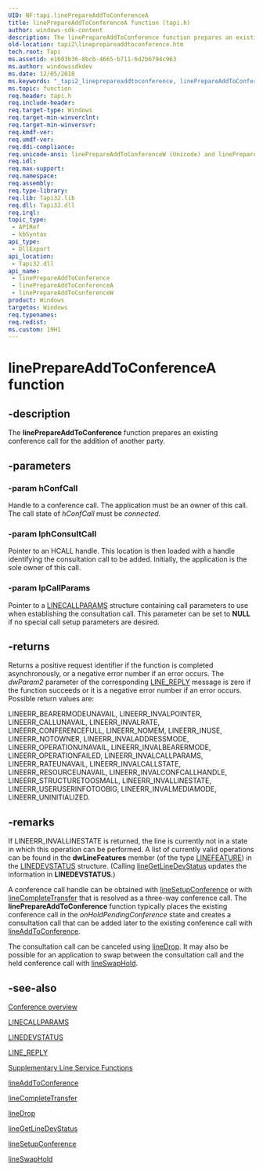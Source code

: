 ```yaml
---
UID: NF:tapi.linePrepareAddToConferenceA
title: linePrepareAddToConferenceA function (tapi.h)
author: windows-sdk-content
description: The linePrepareAddToConference function prepares an existing conference call for the addition of another party.
old-location: tapi2\lineprepareaddtoconference.htm
tech.root: Tapi
ms.assetid: e1603b36-8bcb-4665-b711-6d2b6794c963
ms.author: windowssdkdev
ms.date: 12/05/2018
ms.keywords: "_tapi2_lineprepareaddtoconference, linePrepareAddToConference, linePrepareAddToConference function [TAPI 2.2], linePrepareAddToConferenceA, linePrepareAddToConferenceW, tapi/linePrepareAddToConference, tapi/linePrepareAddToConferenceA, tapi/linePrepareAddToConferenceW, tapi2.lineprepareaddtoconference"
ms.topic: function
req.header: tapi.h
req.include-header: 
req.target-type: Windows
req.target-min-winverclnt: 
req.target-min-winversvr: 
req.kmdf-ver: 
req.umdf-ver: 
req.ddi-compliance: 
req.unicode-ansi: linePrepareAddToConferenceW (Unicode) and linePrepareAddToConferenceA (ANSI)
req.idl: 
req.max-support: 
req.namespace: 
req.assembly: 
req.type-library: 
req.lib: Tapi32.lib
req.dll: Tapi32.dll
req.irql: 
topic_type:
 - APIRef
 - kbSyntax
api_type:
 - DllExport
api_location:
 - Tapi32.dll
api_name:
 - linePrepareAddToConference
 - linePrepareAddToConferenceA
 - linePrepareAddToConferenceW
product: Windows
targetos: Windows
req.typenames: 
req.redist: 
ms.custom: 19H1
---
```


# linePrepareAddToConferenceA function


## -description


The 
<b>linePrepareAddToConference</b> function prepares an existing conference call for the addition of another party.


## -parameters




### -param hConfCall

Handle to a conference call. The application must be an owner of this call. The call state of <i>hConfCall</i> must be <i>connected</i>.


### -param lphConsultCall

Pointer to an HCALL handle. This location is then loaded with a handle identifying the consultation call to be added. Initially, the application is the sole owner of this call.


### -param lpCallParams

Pointer to a 
<a href="https://docs.microsoft.com/windows/desktop/api/tapi/ns-tapi-linecallparams_tag">LINECALLPARAMS</a> structure containing call parameters to use when establishing the consultation call. This parameter can be set to <b>NULL</b> if no special call setup parameters are desired.


## -returns



Returns a positive request identifier if the function is completed asynchronously, or a negative error number if an error occurs. The <i>dwParam2</i> parameter of the corresponding 
<a href="https://docs.microsoft.com/windows/desktop/Tapi/line-reply">LINE_REPLY</a> message is zero if the function succeeds or it is a negative error number if an error occurs. Possible return values are:

LINEERR_BEARERMODEUNAVAIL, LINEERR_INVALPOINTER, LINEERR_CALLUNAVAIL, LINEERR_INVALRATE, LINEERR_CONFERENCEFULL, LINEERR_NOMEM, LINEERR_INUSE, LINEERR_NOTOWNER, LINEERR_INVALADDRESSMODE, LINEERR_OPERATIONUNAVAIL, LINEERR_INVALBEARERMODE, LINEERR_OPERATIONFAILED, LINEERR_INVALCALLPARAMS, LINEERR_RATEUNAVAIL, LINEERR_INVALCALLSTATE, LINEERR_RESOURCEUNAVAIL, LINEERR_INVALCONFCALLHANDLE, LINEERR_STRUCTURETOOSMALL, LINEERR_INVALLINESTATE, LINEERR_USERUSERINFOTOOBIG, LINEERR_INVALMEDIAMODE, LINEERR_UNINITIALIZED.




## -remarks



If LINEERR_INVALLINESTATE is returned, the line is currently not in a state in which this operation can be performed. A list of currently valid operations can be found in the <b>dwLineFeatures</b> member (of the type 
<a href="https://docs.microsoft.com/windows/desktop/Tapi/linefeature--constants">LINEFEATURE</a>) in the 
<a href="https://docs.microsoft.com/windows/desktop/api/tapi/ns-tapi-linedevstatus_tag">LINEDEVSTATUS</a> structure. (Calling 
<a href="https://docs.microsoft.com/windows/desktop/api/tapi/nf-tapi-linegetlinedevstatus">lineGetLineDevStatus</a> updates the information in 
<b>LINEDEVSTATUS</b>.)

A conference call handle can be obtained with 
<a href="https://docs.microsoft.com/windows/desktop/api/tapi/nf-tapi-linesetupconference">lineSetupConference</a> or with 
<a href="https://docs.microsoft.com/windows/desktop/api/tapi/nf-tapi-linecompletetransfer">lineCompleteTransfer</a> that is resolved as a three-way conference call. The 
<b>linePrepareAddToConference</b> function typically places the existing conference call in the <i>onHoldPendingConference</i> state and creates a consultation call that can be added later to the existing conference call with 
<a href="https://docs.microsoft.com/windows/desktop/api/tapi/nf-tapi-lineaddtoconference">lineAddToConference</a>.

The consultation call can be canceled using 
<a href="https://docs.microsoft.com/windows/desktop/api/tapi/nf-tapi-linedrop">lineDrop</a>. It may also be possible for an application to swap between the consultation call and the held conference call with 
<a href="https://docs.microsoft.com/windows/desktop/api/tapi/nf-tapi-lineswaphold">lineSwapHold</a>.




## -see-also




<a href="https://docs.microsoft.com/windows/desktop/Tapi/conference-ovr">Conference overview</a>



<a href="https://docs.microsoft.com/windows/desktop/api/tapi/ns-tapi-linecallparams_tag">LINECALLPARAMS</a>



<a href="https://docs.microsoft.com/windows/desktop/api/tapi/ns-tapi-linedevstatus_tag">LINEDEVSTATUS</a>



<a href="https://docs.microsoft.com/windows/desktop/Tapi/line-reply">LINE_REPLY</a>



<a href="https://docs.microsoft.com/windows/desktop/Tapi/supplementary-line-service-functions">Supplementary Line Service Functions</a>



<a href="https://docs.microsoft.com/windows/desktop/api/tapi/nf-tapi-lineaddtoconference">lineAddToConference</a>



<a href="https://docs.microsoft.com/windows/desktop/api/tapi/nf-tapi-linecompletetransfer">lineCompleteTransfer</a>



<a href="https://docs.microsoft.com/windows/desktop/api/tapi/nf-tapi-linedrop">lineDrop</a>



<a href="https://docs.microsoft.com/windows/desktop/api/tapi/nf-tapi-linegetlinedevstatus">lineGetLineDevStatus</a>



<a href="https://docs.microsoft.com/windows/desktop/api/tapi/nf-tapi-linesetupconference">lineSetupConference</a>



<a href="https://docs.microsoft.com/windows/desktop/api/tapi/nf-tapi-lineswaphold">lineSwapHold</a>
 

 

